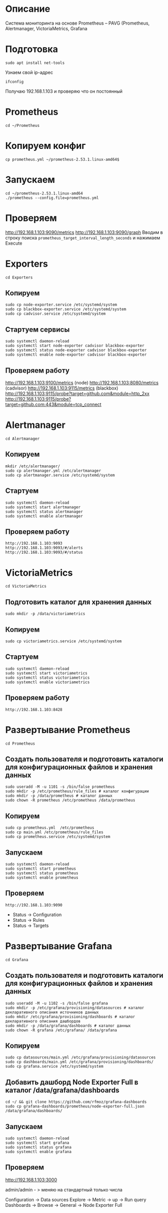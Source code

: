 # Описание
Cистема мониторинга на основе Prometheus – PAVG (Prometheus, Alertmanager, VictoriaMetrics, Grafana

# Подготовка
```
sudo apt install net-tools
```
Узнаем свой ip-адрес
```
ifconfig
```
Получаю 192.168.1.103  и проверяю что он постоянный

# Prometheus
```
cd ~/Prometheus
```
# Копируем конфиг
```
cp prometheus.yml ~/prometheus-2.53.1.linux-amd64$
```
# Запускаем
```
cd ~/prometheus-2.53.1.linux-amd64
./prometheus --config.file=prometheus.yml
```
# Проверяем
http://192.168.1.103:9090/metrics
http://192.168.1.103:9090/graph 
Вводим в строку поиска ```prometheus_target_interval_length_seconds``` и нажимаем Execute

# Exporters
```
cd Exporters
```

## Копируем
```
sudo cp node-exporter.service /etc/systemd/system
sudo cp blackbox-exporter.service /etc/systemd/system
sudo cp cadvisor.service /etc/systemd/system
```
## Стартуем сервисы
```
sudo systemctl daemon-reload
sudo systemctl start node-exporter cadvisor blackbox-exporter
sudo systemctl status node-exporter cadvisor blackbox-exporter
sudo systemctl enable node-exporter cadvisor blackbox-exporter
```
## Проверяем работу
http://192.168.1.103:9100/metrics (node)
http://192.168.1.103:8080/metrics (cadvisor)
http://192.168.1.103:9115/metrics (blackbox)
http://192.168.1.103:9115/probe?target=github.com&module=http_2xx
http://192.168.1.103:9115/probe?target=github.com:443&module=tcp_connect

# Alertmanager
```
cd Alertmanager
```
## Копируем
```
mkdir /etc/alertmanager/
sudo cp alertmanager.yml /etc/alertmanager
sudo cp alertmanager.service /etc/systemd/system
```

## Стартуем
```
sudo systemctl daemon-reload
sudo systemctl start alertmanager
sudo systemctl status alertmanager
sudo systemctl enable alertmanager
```

## Проверяем работу
```
http://192.168.1.103:9093
http://192.168.1.103:9093/#/alerts
http://192.168.1.103:9093/#/status
```

# VictoriaMetrics
```
cd VictoriaMetrics
```
## Подготовить каталог для хранения данных
```
sudo mkdir -p /data/victoriametrics
```
## Копируем
```
sudo cp victoriametrics.service /etc/systemd/system
```
## Стартуем
```
sudo systemctl daemon-reload
sudo systemctl start victoriametrics
sudo systemctl status victoriametrics
sudo systemctl enable victoriametrics
```
## Проверяем работу
```
http://192.168.1.103:8428
```

# Развертывание Prometheus
```
cd Prometheus
```
## Создать пользователя и подготовить каталоги для конфигурационных файлов и хранения данных
```
sudo useradd -M -u 1101 -s /bin/false prometheus
sudo mkdir -p /etc/prometheus/rule_files # каталог конфигурации
sudo mkdir -p /data/prometheus # каталог данных
sudo chown -R prometheus /etc/prometheus /data/prometheus
```

## Копируем
```
sudo cp prometheus.yml  /etc/prometheus
sudo cp main.yml /etc/prometheus/rule_files
sudo cp prometheus.service /etc/systemd/system
```

## Запускаем
```
sudo systemctl daemon-reload
sudo systemctl start prometheus
sudo systemctl status prometheus
sudo systemctl enable prometheus
```

## Проверяем
```
http://192.168.1.103:9090
```
- Status → Configuration
- Status → Rules
- Status → Targets 

# Развертывание Grafana
```
cd Grafana
```
## Создать пользователя и подготовить каталоги для конфигурационных файлов и хранения данных
```
sudo useradd -M -u 1102 -s /bin/false grafana
sudo mkdir -p /etc/grafana/provisioning/datasources # каталог декларативного описания источников данных
sudo mkdir /etc/grafana/provisioning/dashboards # каталог декларативного описания дашбордов
sudo mkdir -p /data/grafana/dashboards # каталог данных
sudo chown -R grafana /etc/grafana/ /data/grafana
```

## Копируем
```
sudo cp datasources/main.yml /etc/grafana/provisioning/datasources
sudo cp dashboards/main.yml /etc/grafana/provisioning/dashboards/
sudo cp grafana.service /etc/systemd/system
```

## Добавить дашборд Node Exporter Full в каталог /data/grafana/dashboards
```
cd ~/ && git clone https://github.com/rfmoz/grafana-dashboards
sudo cp grafana-dashboards/prometheus/node-exporter-full.json /data/grafana/dashboards/
```

## Запускаем
```
sudo systemctl daemon-reload
sudo systemctl start grafana
sudo systemctl status grafana
sudo systemctl enable grafana
```

## Проверяем
http://192.168.1.103:3000

admin/admin - > меняю на стандартный только числа

Configuration → Data sources
Explore → Metric → up → Run query
Dashboards → Browse → General → Node Exporter Full